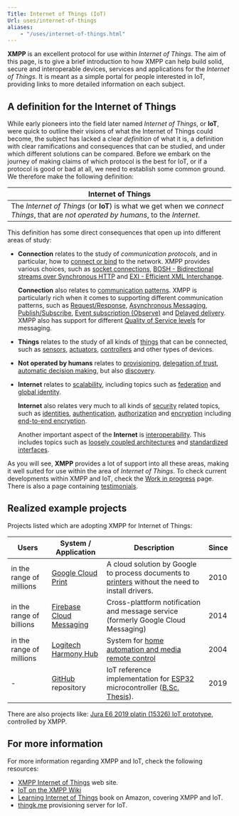```yaml
---
Title: Internet of Things (IoT)
Url: uses/internet-of-things
aliases:
    - "/uses/internet-of-things.html"
---
```


**XMPP** is an excellent protocol for use within *Internet of Things*. The aim of this page, is to give a brief introduction to how XMPP can help build solid, secure and interoperable devices, services and applications for the *Internet of Things*. It is meant as a simple portal for people interested in IoT, providing links to more detailed information on each subject.


## A definition for the Internet of Things

While early pioneers into the field later named *Internet of Things*, or **IoT**, were quick to outline their visions of what the Internet of Things could become, the subject has lacked a clear *definition* of what it is, a definition with clear ramifications and consequences that can be studied, and under which different solutions can be compared. Before we embark on the journey of making claims of which protocol is the best for IoT, or if a protocol is good or bad at all, we need to establish some common ground. We therefore make the following definition:

| Internet of Things |
|--------------------|
|The *Internet of Things* (or **IoT**) is what we get when we *connect* *Things*, that are *not operated by humans*, to the *Internet*. |

This definition has some direct consequences that open up into different areas of study:

* **Connection** relates to the study of *communication protocols*, and in particular, how to [connect or bind](/uses/iot/bindings) to the network. XMPP provides various choices, such as [socket connections](/uses/iot/bindings#standard-xmpp-binding), [BOSH - Bidirectional streams over Synchronous HTTP](/uses/iot/bindings#bosh---bidirectional-streams-over-synchronous-http) and [EXI - Efficient XML Interchange](/uses/iot/bindings#exi---efficient-xml-interchange).

	**Connection** also relates to [communication patterns](/uses/iot/patterns). XMPP is particularly rich when it comes to supporting different communication patterns, such as [Request/Response](/uses/iot/patterns#requestresponse), [Asynchronous Messaging](/uses/iot/patterns#asynchronous-messaging), [Publish/Subscribe](/uses/iot/patterns#publishsubscribe), [Event subscription (Observe)](/uses/iot/patterns#event-subscription-observe) and [Delayed delivery](/uses/iot/patterns#delayed-delivery). XMPP also has support for different [Quality of Service levels](/uses/iot/patterns#quality-of-service) for messaging.

* **Things** relates to the study of all kinds of [things](/uses/iot/things) that can be connected, such as [sensors](/uses/iot/things#sensors), [actuators](/uses/iot/things#actuators), [controllers](/uses/iot/things#controllers) and other types of devices.

* **Not operated by humans** relates to [provisioning](/uses/iot/provisioning), [delegation of trust](/uses/iot/provisioning#delegation-of-trust), [automatic decision making](/uses/iot/provisioning#automatic-decision-making), but also [discovery](/uses/iot/provisioning#discovery).

* **Internet** relates to [scalability](/uses/iot/scalability), including topics such as [federation](/uses/iot/scalability#federation) and [global identity](/uses/iot/scalability#global-identity).

	**Internet** also relates very much to all kinds of [security](/uses/iot/security) related topics, such as [identities](/uses/iot/security#identity), [authentication](/uses/iot/security#authentication), [authorization](/uses/iot/security#authorization) and [encryption](/uses/iot/security#encryption) including [end-to-end encryption](/uses/iot/security#end-to-end-encryption).

	Another important aspect of the **Internet** is [interoperability](/uses/iot/interoperability). This includes topics such as [loosely coupled architectures](/uses/iot/interoperability#loosely-coupled-architectures) and [standardized interfaces](/uses/iot/interoperability#standard-interfaces).

As you will see, **XMPP** provides a lot of support into all these areas, making it well suited for use within the area of *Internet of Things*. To check current developments within XMPP and IoT, check the [Work in progress](/uses/iot/work-in-progress) page. There is also a page containing [testimonials](/uses/iot/testimonials).

## Realized example projects

Projects listed which are adopting XMPP for Internet of Things:

| Users         | System / Application            | Description                            | Since |
|---------------|---------------------------------|----------------------------------------|-------|
|  in the range of millions  | [Google Cloud Print](https://www.google.com/intl/en/cloudprint/learn/) | A cloud solution by Google to process documents to [printers](https://www.google.com/cloudprint/learn/printers/) without the need to install drivers. | 2010 |
|  in the range of billions | [Firebase Cloud Messaging](https://firebase.google.com/docs/cloud-messaging/) | Cross-plattform notification and message service (formerly Google Cloud Messaging) | 2014 |
|  in the range of millions | [Logitech Harmony Hub](https://www.logitech.com/en-us/product/harmony-hub) | System for [home automation and media remote control](https://www.theverge.com/2018/12/21/18152037/logitech-will-restore-third-party-harmony-home-automation) | 2004 |
| -        | [GitHub](https://github.com/COM8/esp32-xmpp-iot) repository | IoT reference implementation for [ESP32](https://www.espressif.com/en/products/socs/esp32/overview) microcontroller ([B.Sc. Thesis](https://home.in.tum.de/~sauterf/html-data/Thesis_Smart_Building_Control_with_XMPP_for_IoT.pdf)). | 2019 |

There are also projects like: [Jura E6 2019 platin (15326) IoT prototype](https://github.com/COM8/esp32-jura), controlled by XMPP.

## For more information

For more information regarding XMPP and IoT, check the following resources:

* [XMPP Internet of Things](http://www.xmpp-iot.org/) web site.
* [IoT on the XMPP Wiki](http://wiki.xmpp.org/web/Tech_pages/IoT_systems)
* [Learning Internet of Things](http://www.amazon.com/Learning-Internet-Things-Peter-Waher/dp/1783553537) book on Amazon, covering XMPP and IoT.
* [thingk.me](https://www.thingk.me/Provisioning/Api.xml) provisioning server for IoT.
